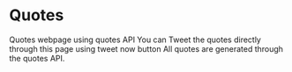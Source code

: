 # Quotes
Quotes webpage using quotes API
You can Tweet the quotes directly through this page using tweet now button
All quotes are generated through the quotes API.
